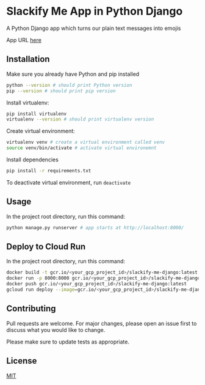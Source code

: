 # Slackify Me App in Python Django

A Python Django app which turns our plain text messages into emojis

App URL [here](https://slackify-me-django-sxzla7yera-ew.a.run.app/)

## Installation

Make sure you already have Python and pip installed

```bash
python --version # should print Python version
pip --version # should print pip version
```

Install virtualenv:

```bash
pip install virtualenv
virtualenv --version # should print virtualenv version
```

Create virtual environment:

```bash
virtualenv venv # create a virtual environment called venv
source venv/bin/activate # activate virtual environemnt
```

Install dependencies

```bash
pip install -r requirements.txt
```

To deactivate virtual environment, run `deactivate`

## Usage

In the project root directory, run this command:

```bash
python manage.py runserver # app starts at http://localhost:8000/
```

## Deploy to Cloud Run

In the project root directory, run this command:

```bash
docker build -t gcr.io/<your_gcp_project_id>/slackify-me-django:latest .
docker run -p 8000:8000 gcr.io/<your_gcp_project_id>/slackify-me-django:latest
docker push gcr.io/<your_gcp_project_id>/slackify-me-django:latest
gcloud run deploy --image=gcr.io/<your_gcp_project_id>/slackify-me-django:latest
```

## Contributing

Pull requests are welcome. For major changes, please open an issue first to discuss what you would like to change.

Please make sure to update tests as appropriate.

## License

[MIT](https://choosealicense.com/licenses/mit/)
